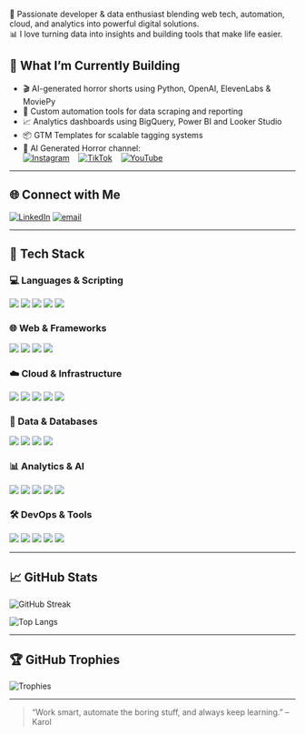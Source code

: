 🚀 Passionate developer & data enthusiast blending web tech, automation, cloud, and analytics into powerful digital solutions.  
📊 I love turning data into insights and building tools that make life easier.

## 🧠 What I’m Currently Building

- 🎬 AI-generated horror shorts using Python, OpenAI, ElevenLabs & MoviePy  
- 🧰 Custom automation tools for data scraping and reporting  
- 📈 Analytics dashboards using BigQuery, Power BI and Looker Studio  
- 📦 GTM Templates for scalable tagging systems  
- 👻 AI Generated Horror channel:  
[![Instagram](https://img.shields.io/badge/Instagram-%23E4405F.svg?logo=Instagram&logoColor=white)](https://instagram.com/StrachZTemnoty)
&nbsp;&nbsp;
[![TikTok](https://img.shields.io/badge/TikTok-%23000000.svg?logo=TikTok&logoColor=white)](https://tiktok.com/@StrachZTemnoty)
&nbsp;&nbsp;
[![YouTube](https://img.shields.io/badge/YouTube-%23FF0000.svg?logo=YouTube&logoColor=white)](https://youtube.com/@StrachZTemnoty)

---

## 🌐 Connect with Me

[![LinkedIn](https://img.shields.io/badge/LinkedIn-%230077B5.svg?logo=linkedin&logoColor=white)](https://linkedin.com/in/karol-bolgar)
[![email](https://img.shields.io/badge/Email-D14836?logo=gmail&logoColor=white)](mailto:karol.bolgar@proton.me)

---

## 🧠 Tech Stack

### 💻 Languages & Scripting
<div align="left">
  <img src="https://img.shields.io/badge/html5-%23E34F26.svg?style=for-the-badge&logo=html5&logoColor=white" />
  <img src="https://img.shields.io/badge/javascript-%23323330.svg?style=for-the-badge&logo=javascript&logoColor=%23F7DF1E" />
  <img src="https://img.shields.io/badge/php-%23777BB4.svg?style=for-the-badge&logo=php&logoColor=white" />
  <img src="https://img.shields.io/badge/python-3670A0?style=for-the-badge&logo=python&logoColor=ffdd54" />
  <img src="https://img.shields.io/badge/bash_script-%23121011.svg?style=for-the-badge&logo=gnu-bash&logoColor=white" />
</div>

### 🌐 Web & Frameworks
<div align="left">
  <img src="https://img.shields.io/badge/node.js-6DA55F?style=for-the-badge&logo=node.js&logoColor=white" />
  <img src="https://img.shields.io/badge/flask-%23000.svg?style=for-the-badge&logo=flask&logoColor=white" />
  <img src="https://img.shields.io/badge/jquery-%230769AD.svg?style=for-the-badge&logo=jquery&logoColor=white" />
  <img src="https://img.shields.io/badge/WordPress-%23117AC9.svg?style=for-the-badge&logo=WordPress&logoColor=white" />
</div>

### ☁️ Cloud & Infrastructure
<div align="left">
  <img src="https://img.shields.io/badge/AWS-%23FF9900.svg?style=for-the-badge&logo=amazon-aws&logoColor=white" />
  <img src="https://img.shields.io/badge/GoogleCloud-%234285F4.svg?style=for-the-badge&logo=google-cloud&logoColor=white" />
  <img src="https://img.shields.io/badge/firebase-%23039BE5.svg?style=for-the-badge&logo=firebase" />
  <img src="https://img.shields.io/badge/docker-%230db7ed.svg?style=for-the-badge&logo=docker&logoColor=white" />
  <img src="https://img.shields.io/badge/-Raspberry_Pi-C51A4A?style=for-the-badge&logo=Raspberry-Pi" />
</div>

### 🧬 Data & Databases
<div align="left">
  <img src="https://img.shields.io/badge/mysql-4479A1.svg?style=for-the-badge&logo=mysql&logoColor=white" />
  <img src="https://img.shields.io/badge/bigquery-4285F4?style=for-the-badge&logo=googlecloud&logoColor=white" />
  <img src="https://img.shields.io/badge/snowflake-%2329B5E8.svg?style=for-the-badge&logo=snowflake&logoColor=white" />
  <img src="https://img.shields.io/badge/cassandra-%231287B1.svg?style=for-the-badge&logo=apache-cassandra&logoColor=white" />
</div>

### 📊 Analytics & AI
<div align="left">
  <img src="https://img.shields.io/badge/pandas-%23150458.svg?style=for-the-badge&logo=pandas&logoColor=white" />
  <img src="https://img.shields.io/badge/numpy-%23013243.svg?style=for-the-badge&logo=numpy&logoColor=white" />
  <img src="https://img.shields.io/badge/TensorFlow-%23FF6F00.svg?style=for-the-badge&logo=TensorFlow&logoColor=white" />
  <img src="https://img.shields.io/badge/opencv-%23white.svg?style=for-the-badge&logo=opencv&logoColor=white" />
  <img src="https://img.shields.io/badge/power_bi-F2C811?style=for-the-badge&logo=powerbi&logoColor=black" />
</div>

### 🛠️ DevOps & Tools
<div align="left">
  <img src="https://img.shields.io/badge/github-%23121011.svg?style=for-the-badge&logo=github&logoColor=white" />
  <img src="https://img.shields.io/badge/Postman-FF6C37?style=for-the-badge&logo=postman&logoColor=white" />
  <img src="https://img.shields.io/badge/JWT-black?style=for-the-badge&logo=JSON%20web%20tokens" />
  <img src="https://img.shields.io/badge/apache-%23D42029.svg?style=for-the-badge&logo=apache&logoColor=white" />
  <img src="https://img.shields.io/badge/nginx-%23009639.svg?style=for-the-badge&logo=nginx&logoColor=white" />
</div>

---

## 📈 GitHub Stats

![GitHub Streak](https://nirzak-streak-stats.vercel.app/?user=karlogb&theme=tokyonight&hide_border=false)  

![Top Langs](https://github-readme-stats.vercel.app/api/top-langs/?username=karlogb&theme=tokyonight&hide_border=false&layout=compact&langs_count=10)

---

## 🏆 GitHub Trophies

![Trophies](https://github-profile-trophy.vercel.app/?username=karlogb&theme=tokyonight&no-frame=false&no-bg=true&margin-w=8)

---

> “Work smart, automate the boring stuff, and always keep learning.” – Karol
